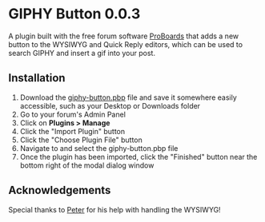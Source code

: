 # GIPHY Button 0.0.3
A plugin built with the free forum software [ProBoards](https://proboards.com/) that adds a new button to the WYSIWYG and Quick Reply editors, which can be used to search GIPHY and insert a gif into your post.

## Installation
1. Download the [giphy-button.pbp](giphy-button.pbp) file and save it somewhere easily accessible, such as your Desktop or Downloads folder
2. Go to your forum's Admin Panel
3. Click on **Plugins > Manage**
4. Click the "Import Plugin" button
5. Click the "Choose Plugin File" button
6. Navigate to and select the giphy-button.pbp file
7. Once the plugin has been imported, click the "Finished" button near the bottom right of the modal dialog window

## Acknowledgements
Special thanks to [Peter](http://support.proboards.com/user/2671) for his help with handling the WYSIWYG!
